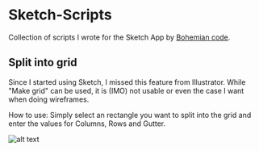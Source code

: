 Sketch-Scripts
==============

Collection of scripts I wrote for the Sketch App by [Bohemian code](http://www.bohemiancoding.com/sketch).

## Split into grid

Since I started using Sketch, I missed this feature from Illustrator. While "Make grid" can be used, it is (IMO) not usable or 
even the case I want when doing wireframes.

How to use: Simply select an rectangle you want to split into the grid and enter the values for Columns, Rows and Gutter.



![alt text](https://dl.dropboxusercontent.com/u/175025400/plugin_1.jpg "Self contained grid")
